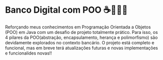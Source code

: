 # Banco Digital com POO ☕👩🏾‍💻

Reforçando meus conhecimentos em  Programação Orientada a Objetos (POO) em Java com um desafio de projeto totalmente prático. Para isso, os 4 pilares da POO(abstração, encapsulamento, herança e polimorfismo) são devidamente explorados no contexto bancário. O projeto está completo e funcional, mas em breve terá atualizações futuras e novas implementações e funcionalides novas!!
